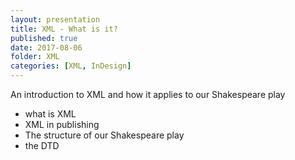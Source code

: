 ```yaml
---
layout: presentation
title: XML - What is it?
published: true
date: 2017-08-06
folder: XML
categories: [XML, InDesign]
---
```

An introduction to XML and how it applies to our Shakespeare play

- what is XML
- XML in publishing
- The structure of our Shakespeare play
- the DTD
